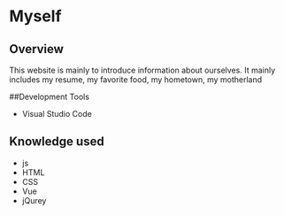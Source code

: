 # Myself

## Overview
This website is mainly to introduce information about ourselves. It mainly includes my resume, my favorite food, my hometown, my motherland

##Development Tools

- Visual Studio Code

## Knowledge used

- js
- HTML
- CSS
- Vue
- jQurey

